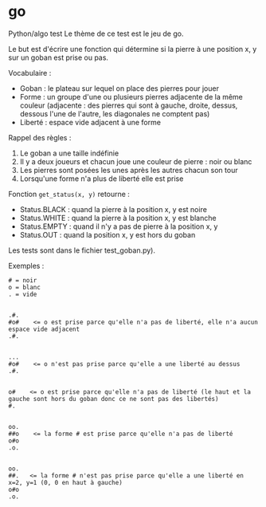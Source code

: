# go
Python/algo test
Le thème de ce test est le jeu de go.

Le but est d'écrire une fonction qui détermine si la pierre à une position x, y sur un goban est prise ou pas.

Vocabulaire :

* Goban : le plateau sur lequel on place des pierres pour jouer
* Forme : un groupe d'une ou plusieurs pierres adjacente de la même couleur (adjacente : des pierres qui sont à gauche, droite, dessus, dessous l'une de l'autre, les diagonales ne comptent pas)
* Liberté : espace vide adjacent à une forme

Rappel des règles :

1. Le goban a une taille indéfinie
2. Il y a deux joueurs et chacun joue une couleur de pierre : noir ou blanc
3. Les pierres sont posées les unes après les autres chacun son tour
5. Lorsqu'une forme n'a plus de liberté elle est prise

Fonction `get_status(x, y)` retourne :

* Status.BLACK : quand la pierre à la position x, y est noire
* Status.WHITE : quand la pierre à la position x, y est blanche
* Status.EMPTY : quand il n'y a pas de pierre à la position x, y
* Status.OUT : quand la position x, y est hors du goban


Les tests sont dans le fichier test_goban.py).

Exemples :

```
# = noir
o = blanc
. = vide


.#.
#o#    <= o est prise parce qu'elle n'a pas de liberté, elle n'a aucun espace vide adjacent
.#.


...
#o#    <= o n'est pas prise parce qu'elle a une liberté au dessus
.#.


o#    <= o est prise parce qu'elle n'a pas de liberté (le haut et la gauche sont hors du goban donc ce ne sont pas des libertés)
#.


oo.
##o    <= la forme # est prise parce qu'elle n'a pas de liberté
o#o
.o.


oo.
##.   <= la forme # n'est pas prise parce qu'elle a une liberté en x=2, y=1 (0, 0 en haut à gauche)
o#o
.o.
```
